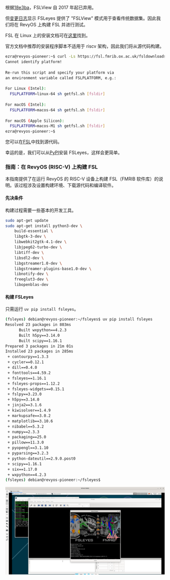 根据[18e3ba](https://git.fmrib.ox.ac.uk/fsl/fslview/-/commit/18e3ba31572f6e3a9a3a3a3fe6eb9c271b45c56a)，FSLView 自 2017 年起已弃用。

但[变更日志](https://git.fmrib.ox.ac.uk/fsl/docs/-/tree/main/docs/development/history?ref_type=heads)显示 FSLeyes 提供了 "FSLView" 模式用于查看传统数据集。因此我们将在 RevyOS 上构建 FSL 并进行测试。

FSL 在 Linux 上的安装文档可在[这里](https://fsl.fmrib.ox.ac.uk/fsl/docs/#/install/linux)找到。

官方文档中推荐的安装程序脚本不适用于 riscv 架构，因此我们将从源代码构建。

```bash
ezra@revyos-pioneer:~$ curl -Ls https://fsl.fmrib.ox.ac.uk/fsldownloads/fslconda/releases/getfsl.sh | sh -s
Cannot identify platform!

Re-run this script and specify your platform via 
an environment variable called FSLPLATFORM, e.g.:

For Linux (Intel):
  FSLPLATFORM=linux-64 sh getfsl.sh [fsldir]

For macOS (Intel):
  FSLPLATFORM=macos-64 sh getfsl.sh [fsldir]

For macOS (Apple Silicon):
  FSLPLATFORM=macos-M1 sh getfsl.sh [fsldir]
ezra@revyos-pioneer:~$ 
```

您可以在[FSL](https://git.fmrib.ox.ac.uk/fsl/fsleyes/fsleyes)中找到源代码。

幸运的是，我们可以从[PyPI](https://fsl.fmrib.ox.ac.uk/fsl/docs/#/utilities/fsleyes?id=install-from-pypi-advanced)安装 FSLeyes，这样会更简单。

### **指南：在 RevyOS (RISC-V) 上构建 FSL**

本指南提供了在运行 RevyOS 的 RISC-V 设备上构建 FSL（FMRIB 软件库）的说明。该过程涉及设置构建环境、下载源代码和编译软件。

#### 先决条件

构建过程需要一些基本的开发工具。

```bash
sudo apt-get update
sudo apt-get install python3-dev \
    build-essential \
    libgtk-3-dev \
    libwebkit2gtk-4.1-dev \
    libjpeg62-turbo-dev \
    libtiff-dev \
    libsdl2-dev \
    libgstreamer1.0-dev \
    libgstreamer-plugins-base1.0-dev \
    libnotify-dev \
    freeglut3-dev \
    libopenblas-dev
```

#### 构建 FSLeyes

只需运行 `uv pip install fsleyes`。

```bash
(fsleyes) debian@revyos-pioneer:~/fsleyes$ uv pip install fsleyes
Resolved 23 packages in 803ms
      Built wxpython==4.2.3
      Built h5py==3.14.0
      Built scipy==1.16.1
Prepared 3 packages in 21m 01s
Installed 23 packages in 285ms
 + contourpy==1.3.3
 + cycler==0.12.1
 + dill==0.4.0
 + fonttools==4.59.2
 + fsleyes==1.16.1
 + fsleyes-props==1.12.2
 + fsleyes-widgets==0.15.1
 + fslpy==3.23.0
 + h5py==3.14.0
 + jinja2==3.1.6
 + kiwisolver==1.4.9
 + markupsafe==3.0.2
 + matplotlib==3.10.6
 + nibabel==5.3.2
 + numpy==2.3.3
 + packaging==25.0
 + pillow==11.3.0
 + pyopengl==3.1.10
 + pyparsing==3.2.3
 + python-dateutil==2.9.0.post0
 + scipy==1.16.1
 + six==1.17.0
 + wxpython==4.2.3
(fsleyes) debian@revyos-pioneer:~/fsleyes$ 
```

![FSLEyes Working](images/fsleyes-working.png)